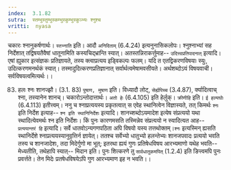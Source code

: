 ```yaml
---
index:  3.1.82
sutra:  स्तम्भुस्तुम्भुस्कम्भुस्कुम्भुस्कुञ्भ्यः श्नुश्च
vritti:  nyasa
---
```


चकारः श्नानुकर्षणार्थः। `स्तभ्नाति` इति। आदौ `अनिदिताम्` (6.4.24) इत्यनुनासिकलोपः। श्नुश्नाभ्यां सह निर्देशात् तद्विषयतैवैषां धातूनामिति कस्यचिद्भ्रान्ति स्यात्। अतस्तन्निराकर्त्तुमाह-- `उदित्त्वप्रतिपादनात्` इत्यादि। एषां ह्युकार इत्संज्ञकः प्रतिज्ञायते, तस्य क्त्वाप्रत्यय इड्विकल्पः फलम्। यदि त एतद्विकरणविषयाः स्युः, उदित्करणमनर्थकं स्यात्। तस्मादुदित्करणप्रतिज्ञानात् सर्वार्थत्वमेषामवसीयते। अर्थशब्दोऽयं विषयवाची। सर्वविषयत्वमित्यर्थः।।

83. हलः श्नः शानज्झौ। (3.1. 83)
`पुषाण, मुषाण` इति। विध्यादौ लोट्, `सेर्ह्यपिच्च` (3.4.87), र्क्यादित्वाच् श्ना, तस्यानेन शानच्। चकारोऽन्तोदात्तार्थः। `अतो हेः` (6.4.105) इति हेर्लुक्।
`क्रीणीहि` इति। `ई हल्यघोः` (6.4.113) इतीत्त्वम्। ननु च श्नाप्रत्ययस्य प्रकृतत्वात् स एवेह स्थानित्वेन विज्ञास्यते, तत् किमर्थः `श्नः` इति निर्देश इत्याह-- `श्न इति स्थानिनिर्देशः` इत्यादि। शानच्शब्दोऽयमादेश इत्येष संप्रत्ययो यथा स्थादित्येवमर्थः श्न इति निर्देशः। किं पुनः कारणमसति तस्मिन्नेव संप्रत्ययो न स्यादित्यत आह-- `प्रत्ययान्तरं हि` इत्यादि। सर्वे धातवोऽन्यगणपठिता अपि विषयो यस्य तत्तथोक्तम्।`श्नः` इत्यस्मिन् ह्यसति स्थानिर्देशे श्नाप्रत्ययस्यानुवृत्तिर्न ज्ञायेत्। ततश्च सर्वेभ्यो धातुभ्यो हलन्तेभ्यः शानजपवादः प्रत्ययो भवति तस्य च शानजादेशः, तदा मिदेर्गुणो मा भूत्; इतरथा ह्ययं गुणः प्रतिषेधविषय आरभ्यमाणो यथेह भवति-- मेध्यतीति, तथेहापि स्यात्-- मिदान इति। पुनः शित्करणे तु `सार्वधातुकमपित्` (1.2.4) इति ङित्त्वमपि पुनः प्रवर्त्तते। तेन मिदेः प्रतषेधविषयेऽपि गुण आरभ्यमाण इह न भवति।।

